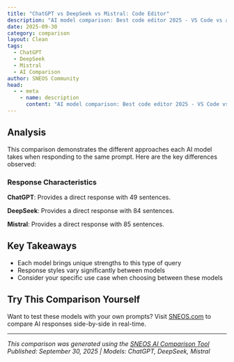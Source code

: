 ```yaml
---
title: "ChatGPT vs DeepSeek vs Mistral: Code Editor"
description: "AI model comparison: Best code editor 2025 - VS Code vs alternatives for productivity..."
date: 2025-09-30
category: comparison
layout: Clean
tags:
  - ChatGPT
  - DeepSeek
  - Mistral
  - AI Comparison
author: SNEOS Community
head:
  - - meta
    - name: description
      content: "AI model comparison: Best code editor 2025 - VS Code vs alternatives for productivity..."
---
```


<ChatComparison
  title="ChatGPT vs DeepSeek vs Mistral: Code Editor"
  prompt="Best code editor 2025 - VS Code vs alternatives for productivity"
  :responses='{
    "ChatGPT": "As of 2025, **Visual Studio Code (VS Code)** remains one of the most popular and versatile code editors, but there are several compelling alternatives depending on your specific productivity needs, workflow, and preferences. Here\u2019s a comparison of VS Code versus notable alternatives to help you decide the best code editor for productivity in 2025:\n\n---\n\n### 1. Visual Studio Code (VS Code)\n\n**Pros:**\n- **Highly extensible:** Thousands of extensions available for languages, debuggers, linters, themes, and utilities.\n- **Active development:** Microsoft continuously updates VS Code with performance improvements and new features.\n- **Integrated terminal \u0026 Git support:** Built-in terminal and Git tools streamline common workflows.\n- **Cross-platform:** Runs on Windows, macOS, and Linux.\n- **Remote Development:** Supports remote SSH, containers, and WSL for flexible environments.\n- **IntelliSense \u0026 AI integrations:** Enhanced autocomplete, and AI features like GitHub Copilot integration aid in faster coding.\n- **Robust debugging tools:** Supports multiple languages out of the box with customizable launch configurations.\n\n**Cons:**\n- Can be heavy with many extensions installed.\n- Requires some configuration to optimize for certain languages.\n- Electron-based, so it can use significant memory.\n\n---\n\n### 2. JetBrains Fleet\n\n**Pros:**\n- Created by JetBrains, known for IntelliJ IDEA and other IDEs with powerful code understanding.\n- Lightweight editor combined with smart IDE features.\n- Supports collaborative coding out of the box.\n- Strong code analysis and refactoring tools.\n- Built-in terminal, version control, and plugin system.\n\n**Cons:**\n- Newer product, less mature ecosystem compared to VS Code.\n- Subscription-based model might not appeal to everyone.\n- Smaller plugin selection currently.\n\n---\n\n### 3. Sublime Text\n\n**Pros:**\n- Extremely fast and lightweight.\n- Distraction-free UI with focus mode.\n- Powerful multi-caret editing for faster code changes.\n- Package Control offers many plugins.\n- Cross-platform.\n\n**Cons:**\n- Not free (paid license required).\n- Lacks some integrated features such as debugger or Git UI out of the box.\n- Less frequent updates.\n\n---\n\n### 4. Neovim (or Vim)\n\n**Pros:**\n- Highly customizable via scripts and plugins.\n- Extremely fast and lightweight.\n- Works fully in terminal, great for remote development.\n- Modal editing can speed up coding once mastered.\n- Growing ecosystem with plugins for LSP (Language Server Protocol) support, debugging, and Git integration.\n\n**Cons:**\n- Steep learning curve if coming from GUI-based editors.\n- Requires initial setup for modern IDE-like features.\n- Better suited for those who want a highly personalized workflow.\n\n---\n\n### 5. Atom (Note: As of recent updates, Atom is no longer actively maintained by GitHub, so is less recommended.)\n\n---\n\n### Summary Recommendations for 2025:\n\n| Editor          | Best For                             | Productivity Highlights                       |\n|-----------------|------------------------------------|----------------------------------------------|\n| **VS Code**     | Most developers \u0026 general purpose  | Strong ecosystem, rich extensions, AI tools |\n| **JetBrains Fleet** | IDE-like experience in lightweight form | Code intelligence, collaboration             |\n| **Sublime Text**| Fast editing for experienced users | Speed, multi-caret editing                    |\n| **Neovim**      | Terminal-focused users \u0026 power users| Extreme customization and efficiency         |\n\n---\n\n### Productivity Tips for Any Editor:\n\n- Customize keybindings and snippets to speed up repetitive tasks.\n- Use integrated Git and debugging tools to reduce context switching.\n- Leverage AI tools (like GitHub Copilot or Tabnine) where available.\n- Utilize project and workspace management features.\n- Maintain a minimal but essential plugin setup to keep performance optimal.\n\n---\n\n### Final Thought:\n\n**VS Code** remains the best all-rounder for most users in 2025 due to its balance between power, extensibility, ease of use, and vast community support. However, if you want something lighter, faster, or more tailored (and are willing to invest some learning time), alternatives like JetBrains Fleet or Neovim may boost your productivity even further.\n\n---\n\nIf you\u2019d like a tailor-made recommendation based on your programming language, platform, or workflow, feel free to provide more details!",
    "DeepSeek": "Of course. This is a fantastic question, as the \u0022best\u0022 code editor is highly personal and depends on your workflow, tech stack, and preferences. Let\u0027s break down the landscape for 2025, focusing on productivity.\n\n### The TL;DR for 2025\n\n*   **VS Code is the Uncontested All-Rounder.** For the vast majority of developers, **Visual Studio Code remains the default recommendation**. Its ecosystem, performance, and feature set make it the most productive choice out-of-the-box for web development, scripting, and many other tasks.\n*   **JetBrains IDEs are the Depth Specialists.** If you live and breathe a single language or framework (especially Java, Kotlin, C#, Python, or PHP), a **JetBrains IDE (like IntelliJ IDEA, PyCharm, WebStorm) will likely make you more productive** due to its deeper, language-specific intelligence.\n*   **Neovim is for the Power User Purists.** If you value speed, keyboard-centric workflow, and terminal-native development above all else, investing in **Neovim** offers an unparalleled, highly personalized productivity boost.\n*   **The \u0022New Guard\u0022 (Zed, Cursor) are Exciting Challengers.** Newer editors like **Zed** (performance) and **Cursor** (AI-native) are pushing boundaries and are worth watching or trying for specific use cases.\n\n---\n\n### Detailed Breakdown: VS Code vs. The Alternatives\n\nHere\u2019s a head-to-head comparison focused on productivity.\n\n#### 1. Visual Studio Code (VS Code)\n**The Jack-of-All-Trades, Master of Many**\n\n**Productivity Strengths:**\n*   **Unbeatable Ecosystem:** The VS Code marketplace is the largest of any editor. Whatever tool, linter, theme, or snippet you need, it\u0027s there. This massively accelerates setup time.\n*   **Integrated Terminal \u0026 Debugger:** Having a full terminal and a powerful debugger built-in eliminates context switching.\n*   **Excellent Git Integration:** Source control is seamless with inline diffs, staging, and branching visualizations.\n*   **Settings Sync:** Your entire setup (extensions, settings, keybindings) syncs across machines instantly.\n*   **Copilot is First-Class Citizen:** GitHub Copilot integration is flawless and deeply embedded.\n\n**Productivity Weaknesses:**\n*   **\u0022Extension Fatigue\u0022:** A powerful setup requires managing many extensions, which can sometimes conflict or slow down the editor.\n*   **Can Feel Bloated:** For very simple edits, it\u0027s heavier than a pure text editor like Vim or Sublime Text.\n*   **Memory Usage:** With many large projects and extensions open, it can become a memory hog compared to its lighter competitors.\n\n**Best for:** **Web Developers, JavaScript/TypeScript developers, DevOps engineers, and anyone who works with multiple languages.** It\u0027s the safest and most productive bet for most.\n\n---\n\n#### 2. JetBrains Family (IntelliJ IDEA, PyCharm, WebStorm, etc.)\n**The Intelligent Specialist**\n\n**Productivity Strengths:**\n*   **Deep Code Understanding:** JetBrains IDEs have an incredibly powerful \u0022resolver\u0022 that understands your code\u0027s context and dependencies far better than any extension in VS Code. This leads to more accurate refactoring, autocompletion, and error highlighting.\n*   **Powerful, Integrated Tools:** Features like the database client, HTTP client, and profilers are built-in and work seamlessly with your code.\n*   **\u0022Search Everywhere\u0022 (Double Shift):** An incredibly fast and powerful way to find any class, file, tool, or action.\n*   **Superior Refactoring:** Renaming, extracting methods, and changing signatures are safer and more reliable.\n\n**Productivity Weaknesses:**\n*   **Resource Intensive:** Generally the heaviest option on this list in terms of RAM and CPU.\n*   **Slower Startup Time:** Not ideal for quick edits.\n*   **Cost:** While many have free community editions, the full-featured professional versions require a paid subscription.\n*   **Less Flexible:** The \u0022JetBrains Way\u0022 is often the only way. Customization is more limited than VS Code or Vim.\n\n**Best for:** **Java/Kotlin (IntelliJ), Python (PyCharm), PHP (PhpStorm), and C# (Rider) developers** who work on large, complex projects and value deep code intelligence over lightweight flexibility.\n\n---\n\n#### 3. Neovim (and Vim)\n**The Terminal Powerhouse**\n\n**Productivity Strengths:**\n*   **Unmatched Speed:** Once mastered, you never need to touch the mouse. Editing, navigating, and manipulating text becomes incredibly fast.\n*   **Fully Terminal-Based:** Deeply integrated into the CLI workflow. Perfect for remote development on servers.\n*   **Infinitely Configurable:** Your editor becomes a perfect extension of your will. You can build your own IDE from scratch with Lua.\n*   **Extremely Lightweight:** Instant startup and minimal resource usage, even with large files.\n*   **Modern Plugins (LSP, Treesitter):** With the Language Server Protocol and Treesitter, Neovim now offers IDE-like features (autocomplete, go-to-definition) that rival VS Code.\n\n**Productivity Weaknesses:**\n*   **Steep Learning Curve:** The initial investment is significant. You will be less productive for weeks or months.\n*   **Configuration Overhead:** Building a productive setup requires substantial time and effort.\n*   **Debugging \u0026 GUI Tools:** While possible, setting up a visual debugger or other GUI-centric tools is more complex.\n\n**Best for:** **System administrators, backend developers, and any power user who lives in the terminal** and is willing to invest the time to build their ultimate editing environment.\n\n---\n\n#### 4. The Challengers: Zed \u0026 Cursor\n\n**Zed**\nA new, high-performance editor from the creators of Atom.\n*   **Productivity Hook:** **Raw Speed and Collaboration.** It\u0027s built in Rust and is incredibly fast out of the box. Its built-in, low-latency collaboration features (like multi-player editing) are a game-changer for pair programming.\n*   **2025 Outlook:** A fantastic choice if you prioritize performance above all else and work in a collaborative team. The ecosystem is still young.\n\n**Cursor**\nAn AI-native editor built on a fork of VS Code.\n*   **Productivity Hook:** **AI as the Core Interface.** It integrates AI (like GPT-4) directly into the editing workflow. You can use natural language to edit code, generate files from scratch, and ask complex questions about your codebase.\n*   **2025 Outlook:** If your workflow heavily involves AI-assisted coding, Cursor can be a massive productivity booster. It\u0027s essentially \u0022VS Code with the AI dial turned to 11.\u0022\n\n---\n\n### Head-to-Head Productivity Scorecard\n\n| Feature | VS Code | JetBrains | Neovim | Zed |\n| :--- | :--- | :--- | :--- | :--- |\n| **Setup Time** | \u2B50\u2B50\u2B50\u2B50\u2B50 (Fast) | \u2B50\u2B50\u2B50 (Medium) | \u2B50\u2B50 (Slow) | \u2B50\u2B50\u2B50\u2B50 (Fast) |\n| **Out-of-the-Box Features** | \u2B50\u2B50\u2B50\u2B50\u2B50 (Excellent) | \u2B50\u2B50\u2B50\u2B50\u2B50 (Superb) | \u2B50 (Minimal) | \u2B50\u2B50\u2B50 (Good) |\n| **Customization** | \u2B50\u2B50\u2B50\u2B50\u2B50 (Endless) | \u2B50\u2B50\u2B50 (Good) | \u2B50\u2B50\u2B50\u2B50\u2B50 (Infinite) | \u2B50\u2B50 (Limited) |\n| **Raw Editing Speed** | \u2B50\u2B50\u2B50 (Good) | \u2B50\u2B50\u2B50 (Good) | \u2B50\u2B50\u2B50\u2B50\u2B50 (Elite) | \u2B50\u2B50\u2B50\u2B50\u2B50 (Elite) |\n| **Code Intelligence** | \u2B50\u2B50\u2B50\u2B50 (Very Good) | \u2B50\u2B50\u2B50\u2B50\u2B50 (Elite) | \u2B50\u2B50\u2B50\u2B50 (Very Good) | \u2B50\u2B50\u2B50 (Good) |\n| **Ecosystem \u0026 Plugins** | \u2B50\u2B50\u2B50\u2B50\u2B50 (Largest) | \u2B50\u2B50\u2B50\u2B50 (Large) | \u2B50\u2B50\u2B50\u2B50 (Large) | \u2B50 (Nascent) |\n| **Resource Usage** | \u2B50\u2B50\u2B50 (Medium) | \u2B50\u2B50 (Heavy) | \u2B50\u2B50\u2B50\u2B50\u2B50 (Light) | \u2B50\u2B50\u2B50\u2B50\u2B50 (Light) |\n\n### Final Recommendation for 2025\n\n1.  **Start with VS Code.** It\u0027s the benchmark. You will be productive immediately, and its ecosystem ensures support for almost any technology. For 80% of developers, this is the most pragmatic and productive choice.\n\n2.  **Consider a JetBrains IDE if:** You are a professional working primarily in a single, well-supported language (Java, Python, C#) on a large codebase. The deeper intelligence will save you from bugs and time spent on complex refactors.\n\n3.  **Invest in Neovim if:** You are a terminal-centric developer, value speed and customization above all else, and see editor configuration as a worthwhile long-term investment. The payoff is immense but requires patience.\n\n4.  **Try Zed if:** You work heavily in a team and collaboration is a bottleneck, or you are simply frustrated with the performance of other editors.\n\n5.  **Experiment with Cursor if:** You are all-in on AI-assisted programming and want to see the state of the art.\n\n**The bottom line:** There has never been a better time to be a developer in terms of tooling. You can\u0027t go wrong, but you can certainly find the tool that makes *you* the most productive.",
    "Mistral": "As of 2025, the landscape of code editors continues to evolve, with Visual Studio Code (VS Code) remaining a dominant player due to its extensive feature set, robust community support, and wide range of extensions. However, several alternatives have also made significant strides in terms of productivity and user experience. Here\u2019s a comparison of VS Code and some of its top alternatives:\n\n### Visual Studio Code (VS Code)\n**Pros:**\n1. **Extensibility:** VS Code\u0027s marketplace offers thousands of extensions, allowing developers to customize their environment to suit their needs.\n2. **Integrated Terminal:** Built-in terminal support makes it easy to run commands without leaving the editor.\n3. **Git Integration:** Excellent Git support, including a visual interface for managing branches, commits, and merges.\n4. **IntelliSense:** Advanced code completion and refactoring tools.\n5. **Cross-Platform:** Available on Windows, macOS, and Linux.\n6. **Community and Support:** Large community and extensive documentation.\n\n**Cons:**\n1. **Resource Intensive:** Can be heavy on system resources, especially with many extensions installed.\n2. **Complexity:** The sheer number of features and extensions can be overwhelming for new users.\n\n### JetBrains IntelliJ IDEA\n**Pros:**\n1. **Advanced Refactoring:** Superior refactoring tools and code analysis.\n2. **Language Support:** Excellent support for Java and other JVM languages, as well as strong support for web development.\n3. **Integrated Tools:** Built-in support for version control, build tools, and databases.\n4. **User Interface:** Highly customizable and intuitive UI.\n5. **Community Edition:** Free version available with many features.\n\n**Cons:**\n1. **Cost:** The Ultimate Edition is paid, which can be a barrier for some users.\n2. **Performance:** Can be resource-intensive, especially with large projects.\n\n### Sublime Text\n**Pros:**\n1. **Speed:** Known for its speed and responsiveness.\n2. **Customizability:** Highly customizable with a wide range of plugins.\n3. **Multi-Caret Editing:** Advanced multi-caret editing capabilities.\n4. **Cross-Platform:** Available on Windows, macOS, and Linux.\n\n**Cons:**\n1. **Cost:** Paid software, though a free trial is available.\n2. **Limited Built-In Features:** Requires more manual setup and plugins for advanced functionality.\n\n### Atom\n**Pros:**\n1. **Open Source:** Free and open-source, with a strong community.\n2. **Customizability:** Highly customizable with a wide range of packages.\n3. **Git Integration:** Built-in Git and GitHub integration.\n4. **Cross-Platform:** Available on Windows, macOS, and Linux.\n\n**Cons:**\n1. **Performance:** Can be slower and more resource-intensive compared to VS Code.\n2. **Development Pace:** Slower development pace compared to VS Code.\n\n### PyCharm\n**Pros:**\n1. **Python Focus:** Tailored for Python development with excellent support for frameworks like Django and Flask.\n2. **Integrated Tools:** Built-in support for version control, databases, and scientific tools.\n3. **Refactoring:** Advanced refactoring and code analysis tools.\n4. **Community Edition:** Free version available with many features.\n\n**Cons:**\n1. **Cost:** The Professional Edition is paid.\n2. **Performance:** Can be resource-intensive, especially with large projects.\n\n### Nova\n**Pros:**\n1. **Modern Design:** Sleek and modern UI.\n2. **Performance:** Optimized for speed and responsiveness.\n3. **Extensions:** Growing ecosystem of extensions.\n4. **Cross-Platform:** Available on macOS and Windows.\n\n**Cons:**\n1. **Newer:** Still maturing, with a smaller community and fewer extensions compared to VS Code.\n2. **Cost:** Paid software, though a free trial is available.\n\n### Conclusion\nThe best code editor for productivity in 2025 largely depends on your specific needs and preferences. VS Code remains a strong contender due to its extensibility and community support. However, if you are working with specific languages or frameworks, alternatives like IntelliJ IDEA for Java or PyCharm for Python might offer more tailored features. Sublime Text and Atom are great for those who prioritize speed and customizability, while Nova offers a modern and sleek alternative.\n\nUltimately, the best approach is to try out a few editors and see which one aligns best with your workflow and project requirements."
  }'
  published-date="22:46"
/>

## Analysis

This comparison demonstrates the different approaches each AI model takes when responding to the same prompt. Here are the key differences observed:

### Response Characteristics

**ChatGPT**: Provides a direct response with 49 sentences. 

**DeepSeek**: Provides a direct response with 84 sentences. 

**Mistral**: Provides a direct response with 85 sentences. 

## Key Takeaways

- Each model brings unique strengths to this type of query
- Response styles vary significantly between models
- Consider your specific use case when choosing between these models

## Try This Comparison Yourself

Want to test these models with your own prompts? Visit [SNEOS.com](https://sneos.com) to compare AI responses side-by-side in real-time.

---

*This comparison was generated using the [SNEOS AI Comparison Tool](https://sneos.com)*
*Published: September 30, 2025 | Models: ChatGPT, DeepSeek, Mistral*
